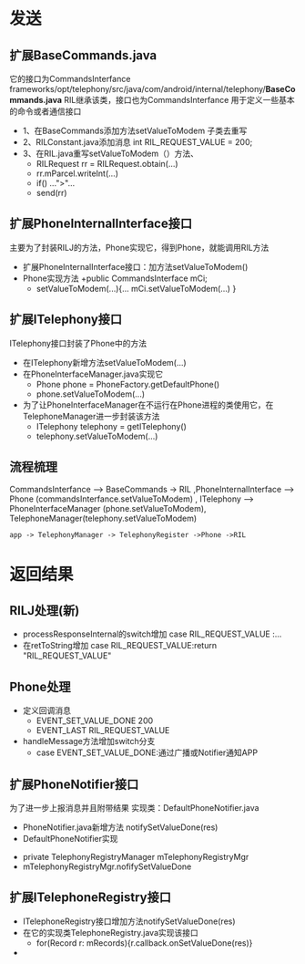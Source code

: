 # 发送
## 扩展BaseCommands.java 
它的接口为CommandsInterfance
frameworks/opt/telephony/src/java/com/android/internal/telephony/**BaseCommands.java**
RIL继承该类，接口也为CommandsInterfance
用于定义一些基本的命令或者通信接口
- 1、在BaseCommands添加方法setValueToModem  子类去重写
- 2、RILConstant.java添加消息  int RIL_REQUEST_VALUE = 200;
- 3、在RIL.java重写setValueToModem（）方法、
  + RILRequest rr = RILRequest.obtain(...)
  + rr.mParcel.writeInt(...)
  + if()  ...">"...
  + send(rr)
 
## 扩展PhoneInternalInterface接口

  主要为了封装RILJ的方法，Phone实现它，得到Phone，就能调用RIL方法
  
- 扩展PhoneInternalInterface接口：加方法setValueToModem()
- Phone实现方法
  +public CommandsInterface mCi;
  + setValueToModem(...){... mCi.setValueToModem(...)  }
 
## 扩展ITelephony接口
ITelephony接口封装了Phone中的方法

- 在ITelephony新增方法setValueToModem(...)
- 在PhoneInterfaceManager.java实现它
  + Phone phone = PhoneFactory.getDefaultPhone()
  + phone.setValueToModem(...)
- 为了让PhoneInterfaceManager在不运行在Phone进程的类使用它，在TelephoneManager进一步封装该方法
  + ITelephony telephony = getITelephony()
  + telephony.setValueToModem(...)
 
## 流程梳理
CommandsInterfance --> BaseCommands -> RIL ,PhoneInternalInterface --> Phone (commandsInterfance.setValueToModem) ,  ITelephony --> PhoneInterfaceManager (phone.setValueToModem), TelephoneManager(telephony.setValueToModem)

```
app -> TelephonyManager -> TelephonyRegister ->Phone ->RIL
```


# 返回结果
## RILJ处理(新)
- processResponseInternal的switch增加 case RIL_REQUEST_VALUE :...
- 在retToString增加 case RIL_REQUEST_VALUE:return "RIL_REQUEST_VALUE"
## Phone处理
 - 定义回调消息
   + EVENT_SET_VALUE_DONE 200
   + EVENT_LAST RIL_REQUEST_VALUE
  - handleMessage方法增加switch分支
    + case EVENT_SET_VALUE_DONE:通过广播或Notifier通知APP
## 扩展PhoneNotifier接口
为了进一步上报消息并且附带结果
实现类：DefaultPhoneNotifier.java
 -  PhoneNotifier.java新增方法 notifySetValueDone(res)
 -  DefaultPhoneNotifier实现
   +  private TelephonyRegistryManager mTelephonyRegistryMgr
   +  mTelephonyRegistryMgr.nofifySetValueDone
## 扩展ITelephoneRegistry接口
- ITelephoneRegistry接口增加方法notifySetValueDone(res)
- 在它的实现类TelephoneRegistry.java实现该接口
  + for(Record r: mRecords){r.callback.onSetValueDone(res)}
- 

